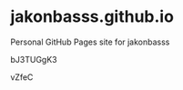 # jakonbasss.github.io
Personal GitHub Pages site for jakonbasss


























































bJ3TUGgK3

vZfeC
